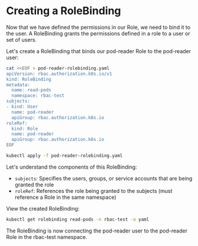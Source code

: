 # Creating a RoleBinding

Now that we have defined the permissions in our Role, we need to bind it to the user. A RoleBinding grants the permissions defined in a role to a user or set of users.

Let's create a RoleBinding that binds our pod-reader Role to the pod-reader user:

```bash
cat <<EOF > pod-reader-rolebinding.yaml
apiVersion: rbac.authorization.k8s.io/v1
kind: RoleBinding
metadata:
  name: read-pods
  namespace: rbac-test
subjects:
- kind: User
  name: pod-reader
  apiGroup: rbac.authorization.k8s.io
roleRef:
  kind: Role
  name: pod-reader
  apiGroup: rbac.authorization.k8s.io
EOF

kubectl apply -f pod-reader-rolebinding.yaml
```

Let's understand the components of this RoleBinding:
- `subjects`: Specifies the users, groups, or service accounts that are being granted the role
- `roleRef`: References the role being granted to the subjects (must reference a Role in the same namespace)

View the created RoleBinding:

```bash
kubectl get rolebinding read-pods -n rbac-test -o yaml
```

The RoleBinding is now connecting the pod-reader user to the pod-reader Role in the rbac-test namespace.
